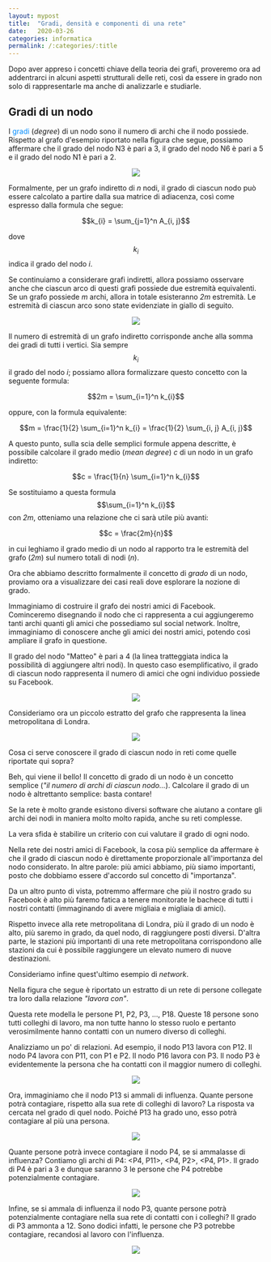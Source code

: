 ```yaml
---
layout: mypost
title:  "Gradi, densità e componenti di una rete"
date:   2020-03-26
categories: informatica
permalink: /:categories/:title
---
```


<p class="abstract">Dopo aver appreso i concetti chiave della teoria dei grafi, proveremo ora ad addentrarci in alcuni aspetti strutturali delle reti, così da essere in grado non solo di rappresentarle ma anche di analizzarle e studiarle.</p>

Gradi di un nodo
-----------------------

I <font color="#008cff">gradi</font> (_degree_) di un nodo sono il numero di archi che il nodo possiede. Rispetto al grafo d'esempio riportato nella figura che segue, possiamo affermare che il grado del nodo N3 è pari a 3, il grado del nodo N6 è pari a 5 e il grado del nodo N1 è pari a 2.

<div style="text-align: center"><img src="/media/images/degree1.svg" /></div>

Formalmente, per un grafo indiretto di _n_ nodi, il grado di ciascun nodo può essere calcolato a partire dalla sua matrice di adiacenza, così come espresso dalla formula che segue:

$$k_{i} = \sum_{j=1}^n A_{i, j}$$  

dove $$k_{i}$$ indica il grado del nodo _i_.

Se continuiamo a considerare grafi indiretti, allora possiamo osservare anche che ciascun arco di questi grafi possiede due estremità equivalenti. Se un grafo possiede _m_ archi, allora in totale esisteranno _2m_ estremità. Le estremità di ciascun arco sono state evidenziate in giallo di seguito.

<div style="text-align: center"><img src="/media/images/endsedges.svg" /></div>

Il numero di estremità di un grafo indiretto corrisponde anche alla somma dei gradi di tutti i vertici. Sia sempre $$k_{i}$$ il grado del nodo _i_; possiamo allora formalizzare questo concetto con la seguente formula:

$$2m = \sum_{i=1}^n k_{i}$$

oppure, con la formula equivalente:

$$m = \frac{1}{2} \sum_{i=1}^n k_{i} = \frac{1}{2} \sum_{i, j} A_{i, j}$$

A questo punto, sulla scia delle semplici formule appena descritte, è possibile calcolare il grado medio (_mean degree_) _c_ di un nodo in un grafo indiretto:

$$c = \frac{1}{n} \sum_{i=1}^n k_{i}$$

Se sostituiamo a questa formula $$\sum_{i=1}^n k_{i}$$ con _2m_, otteniamo una relazione che ci sarà utile più avanti:

$$c = \frac{2m}{n}$$

in cui leghiamo il grado medio di un nodo al rapporto tra le estremità del grafo (_2m_) sul numero totali di nodi (_n_).

Ora che abbiamo descritto formalmente il concetto di _grado_ di un nodo, proviamo ora a visualizzare dei casi reali dove esplorare la nozione di grado.

Immaginiamo di costruire il grafo dei nostri amici di Facebook. Cominceremo disegnando il nodo che ci rappresenta a cui aggiungeremo tanti archi quanti gli amici che possediamo sul social network. Inoltre, immaginiamo di conoscere anche gli amici dei nostri amici, potendo così ampliare il grafo in questione.

Il grado del nodo "Matteo" è pari a 4 (la linea tratteggiata indica la possibilità di aggiungere altri nodi). In questo caso esemplificativo, il grado di ciascun nodo rappresenta il numero di amici che ogni individuo possiede su Facebook.

 <div style="text-align: center"><img src="/media/images/socialgraph.svg" /></div>

Consideriamo ora un piccolo estratto del grafo che rappresenta la linea metropolitana di Londra.

<div style="text-align: center"><img src="/media/images/metrolondon.svg" /></div>

Cosa ci serve conoscere il grado di ciascun nodo in reti come quelle riportate qui sopra?

Beh, qui viene il bello! Il concetto di grado di un nodo è un concetto semplice (_"il numero di archi di ciascun nodo..._). Calcolare il grado di un nodo è altrettanto semplice: basta contare!

Se la rete è molto grande esistono diversi software che aiutano a contare gli archi dei nodi in maniera molto molto rapida, anche su reti complesse.

La vera sfida è stabilire un criterio con cui valutare il grado di ogni nodo.

Nella rete dei nostri amici di Facebook, la cosa più semplice da affermare è che il grado di ciascun nodo è direttamente proporzionale all'importanza del nodo considerato. In altre parole: più amici abbiamo, più siamo importanti, posto che dobbiamo essere d'accordo sul concetto di "importanza".

Da un altro punto di vista, potremmo affermare che più il nostro grado su Facebook è alto più faremo fatica a tenere monitorate le bachece di tutti i nostri contatti (immaginando di avere migliaia e migliaia di amici).

Rispetto invece alla rete metropolitana di Londra, più il grado di un nodo è alto, più saremo in grado, da quel nodo, di raggiungere posti diversi. D'altra parte, le stazioni più importanti di una rete metropolitana corrispondono alle stazioni da cui è possibile raggiungere un elevato numero di nuove destinazioni.

Consideriamo infine quest'ultimo esempio di _network_.

Nella figura che segue è riportato un estratto di un rete di persone collegate tra loro dalla relazione _"lavora con"_.

Questa rete modella le persone P1, P2, P3, ..., P18. Queste 18 persone sono tutti colleghi di lavoro, ma non tutte hanno lo stesso ruolo e pertanto verosimilmente hanno contatti con un numero diverso di colleghi.

Analizziamo un po' di relazioni. Ad esempio, il nodo P13 lavora con P12. Il nodo P4 lavora con P11, con P1 e P2. Il nodo P16 lavora con P3. Il nodo P3 è evidentemente la persona che ha contatti con il maggior numero di colleghi.

<div style="text-align: center"><img src="/media/images/spread1.svg" /></div>

Ora, immaginiamo che il nodo P13 si ammali di influenza. Quante persone potrà contagiare, rispetto alla sua rete di colleghi di lavoro? La risposta va cercata nel grado di quel nodo. Poiché P13 ha grado uno, esso potrà contagiare al più una persona.

<div style="text-align: center"><img src="/media/images/spread1.svg" /></div>

Quante persone potrà invece contagiare il nodo P4, se si ammalasse di influenza? Contiamo gli archi di P4: <P4, P11>, <P4, P2>, <P4, P1>. Il grado di P4 è pari a 3 e dunque saranno 3 le persone che P4 potrebbe potenzialmente contagiare.

<div style="text-align: center"><img src="/media/images/spread2.svg" /></div>

Infine, se si ammala di influenza il nodo P3, quante persone potrà potenzialmente contagiare nella sua rete di contatti con i colleghi? Il grado di P3 ammonta a 12. Sono dodici infatti, le persone che P3 potrebbe contagiare, recandosi al lavoro con l'influenza.

<div style="text-align: center"><img src="/media/images/highdegree.svg" /></div>
